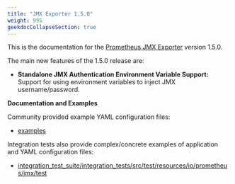 ```yaml
---
title: "JMX Exporter 1.5.0"
weight: 995
geekdocCollapseSection: true
---
```


This is the documentation for the [Prometheus JMX Exporter](https://github.com/prometheus/jmx_exporter) version 1.5.0.

The main new features of the 1.5.0 release are:

* **Standalone JMX Authentication Environment Variable Support:** Support for using environment variables to inject JMX username/password.

**Documentation and Examples**

Community provided example YAML configuration files:

- [examples](https://github.com/prometheus/jmx_exporter/tree/main/examples)

Integration tests also provide complex/concrete examples of application and YAML configuration files:

- [integration_test_suite/integration_tests/src/test/resources/io/prometheus/jmx/test](https://github.com/prometheus/jmx_exporter/tree/main/integration_test_suite/integration_tests/src/test/resources/io/prometheus/jmx/test)
